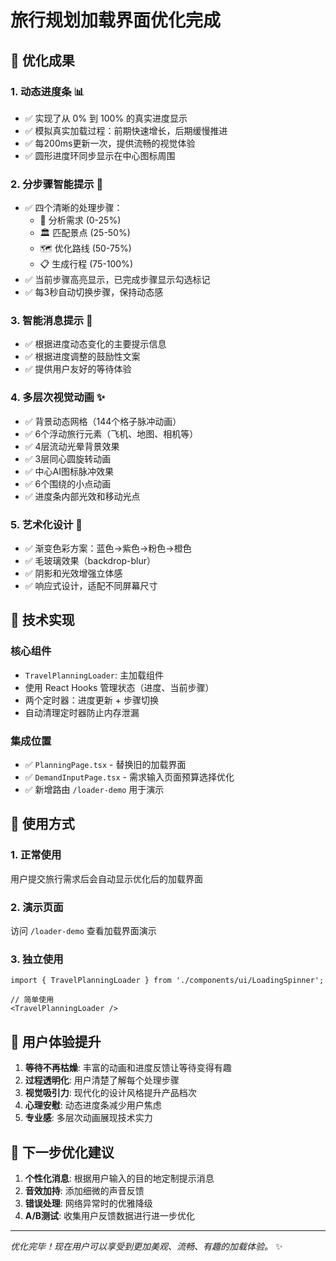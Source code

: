 # 旅行规划加载界面优化完成

## 🎉 优化成果

### 1. 动态进度条 📊
- ✅ 实现了从 0% 到 100% 的真实进度显示
- ✅ 模拟真实加载过程：前期快速增长，后期缓慢推进
- ✅ 每200ms更新一次，提供流畅的视觉体验
- ✅ 圆形进度环同步显示在中心图标周围

### 2. 分步骤智能提示 🎯
- ✅ 四个清晰的处理步骤：
  - 🎯 分析需求 (0-25%)
  - 🏛️ 匹配景点 (25-50%)  
  - 🗺️ 优化路线 (50-75%)
  - 📋 生成行程 (75-100%)
- ✅ 当前步骤高亮显示，已完成步骤显示勾选标记
- ✅ 每3秒自动切换步骤，保持动态感

### 3. 智能消息提示 💭
- ✅ 根据进度动态变化的主要提示信息
- ✅ 根据进度调整的鼓励性文案
- ✅ 提供用户友好的等待体验

### 4. 多层次视觉动画 ✨
- ✅ 背景动态网格（144个格子脉冲动画）
- ✅ 6个浮动旅行元素（飞机、地图、相机等）
- ✅ 4层流动光晕背景效果
- ✅ 3层同心圆旋转动画
- ✅ 中心AI图标脉冲效果
- ✅ 6个围绕的小点动画
- ✅ 进度条内部光效和移动光点

### 5. 艺术化设计 🎨
- ✅ 渐变色彩方案：蓝色→紫色→粉色→橙色
- ✅ 毛玻璃效果（backdrop-blur）
- ✅ 阴影和光效增强立体感
- ✅ 响应式设计，适配不同屏幕尺寸

## 🔧 技术实现

### 核心组件
- `TravelPlanningLoader`: 主加载组件
- 使用 React Hooks 管理状态（进度、当前步骤）
- 两个定时器：进度更新 + 步骤切换
- 自动清理定时器防止内存泄漏

### 集成位置
- ✅ `PlanningPage.tsx` - 替换旧的加载界面
- ✅ `DemandInputPage.tsx` - 需求输入页面预算选择优化
- ✅ 新增路由 `/loader-demo` 用于演示

## 🎯 使用方式

### 1. 正常使用
用户提交旅行需求后会自动显示优化后的加载界面

### 2. 演示页面
访问 `/loader-demo` 查看加载界面演示

### 3. 独立使用
```tsx
import { TravelPlanningLoader } from './components/ui/LoadingSpinner';

// 简单使用
<TravelPlanningLoader />
```

## 📱 用户体验提升

1. **等待不再枯燥**: 丰富的动画和进度反馈让等待变得有趣
2. **过程透明化**: 用户清楚了解每个处理步骤
3. **视觉吸引力**: 现代化的设计风格提升产品档次
4. **心理安慰**: 动态进度条减少用户焦虑
5. **专业感**: 多层次动画展现技术实力

## 🚀 下一步优化建议

1. **个性化消息**: 根据用户输入的目的地定制提示消息
2. **音效加持**: 添加细微的声音反馈
3. **错误处理**: 网络异常时的优雅降级
4. **A/B测试**: 收集用户反馈数据进行进一步优化

---

*优化完毕！现在用户可以享受到更加美观、流畅、有趣的加载体验。* ✨
